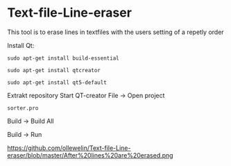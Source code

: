 # Text-file-Line-eraser
This tool is to erase lines in textfiles with the users setting of a repetly order

Install Qt:

`sudo apt-get install build-essential`

`sudo apt-get install qtcreator`

`sudo apt-get install qt5-default`

Extrakt repository
Start QT-creator
File -> Open project 

`sorter.pro`

Build -> Build All

Build -> Run

https://github.com/ollewelin/Text-file-Line-eraser/blob/master/After%20lines%20are%20erased.png
